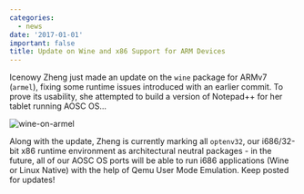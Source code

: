 ```yaml
---
categories:
  - news
date: '2017-01-01'
important: false
title: Update on Wine and x86 Support for ARM Devices
---
```



Icenowy Zheng just made an update on the `wine` package for ARMv7 (`armel`), fixing some runtime issues introduced with an earlier commit. To prove its usability, she attempted to build a version of Notepad++ for her tablet running AOSC OS...

![wine-on-armel](/assets/news/news/wine-on-armel.jpg)

Along with the update, Zheng is currently marking all `optenv32`, our i686/32-bit x86 runtime environment as architectural neutral packages - in the future, all of our AOSC OS ports will be able to run i686 applications (Wine or Linux Native) with the help of Qemu User Mode Emulation. Keep posted for updates!
